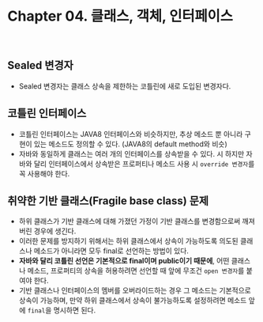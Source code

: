 # Chapter 04. 클래스, 객체, 인터페이스


<br>

## Sealed 변경자
- Sealed 변경자는 클래스 상속을 제한하는 코틀린에 새로 도입된 변경자다.


## 코틀린 인터페이스
- 코틀린 인터페이스는 JAVA8 인터페이스와 비슷하지만, 추상 메소드 뿐 아니라 구현이 있는 메소드도 정의할 수 있다.
  (JAVA8의 default method와 비슷)
- 자바와 동일하게 클래스는 여러 개의 인터페이스를 상속받을 수 있다. 시
  하지만 자바와 달리 인터페이스에서 상속받은 프로퍼티나 메소드 사용 시 `override 변경자`를 꼭 사용해야 한다.
  

## 취약한 기반 클래스(Fragile base class) 문제
- 하위 클래스가 기반 클래스에 대해 가졌던 가정이 기반 클래스를 변경함으로써 깨져버린 경우에 생긴다.
- 이러한 문제를 방지하기 위해서는 하위 클래스에서 상속이 가능하도록 의도된 클래스나 메소드가 아니라면 모두 final로 선언하는 방법이 있다.
- **자바와 달리 코틀린 선언은 기본적으로 final이며 public이기 때문에**, 어떤 클래스나 메소드, 프로퍼티의 상속을 허용하려면 선언할 때 앞에 무조건 `open 변경자`를 붙여야 한다.
- 기반 클래스나 인터페이스의 멤버를 오버라이드하는 경우 그 메소드는 기본적으로 상속이 가능하며, 만약 하위 클래스에서 상속이 불가능하도록 설정하려면 메소드 앞에 `final`을 명시하면 된다.